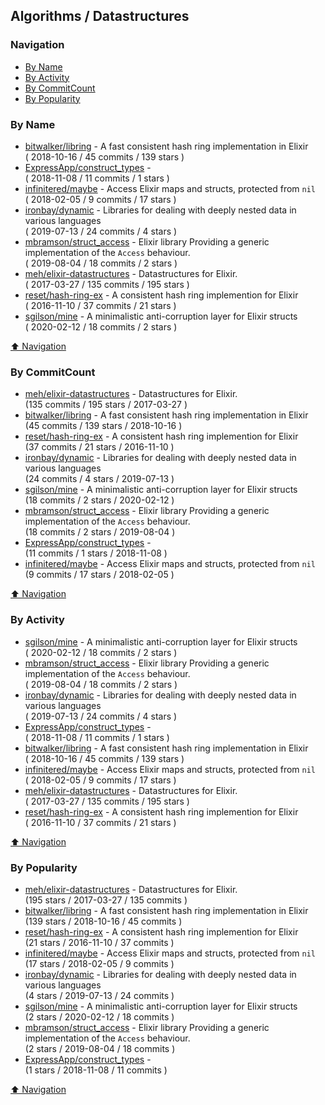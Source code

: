 ## Algorithms / Datastructures

### Navigation

- [By Name](#by-name)
- [By Activity](#by-activity)
- [By CommitCount](#by-commitcount)
- [By Popularity](#by-popularity)

### By Name
<!-- PROJECTS_LIST -->
- [bitwalker/libring](https://github.com/bitwalker/libring) - A fast consistent hash ring implementation in Elixir <br/> ( 2018-10-16 / 45 commits / 139 stars )
- [ExpressApp/construct_types](https://github.com/ExpressApp/construct_types) -  <br/> ( 2018-11-08 / 11 commits / 1 stars )
- [infinitered/maybe](https://github.com/infinitered/maybe) - Access Elixir maps and structs, protected from `nil` <br/> ( 2018-02-05 / 9 commits / 17 stars )
- [ironbay/dynamic](https://github.com/ironbay/dynamic) - Libraries for dealing with deeply nested data in various languages <br/> ( 2019-07-13 / 24 commits / 4 stars )
- [mbramson/struct_access](https://github.com/mbramson/struct_access) - Elixir library Providing a generic implementation of the `Access` behaviour. <br/> ( 2019-08-04 / 18 commits / 2 stars )
- [meh/elixir-datastructures](https://github.com/meh/elixir-datastructures) - Datastructures for Elixir. <br/> ( 2017-03-27 / 135 commits / 195 stars )
- [reset/hash-ring-ex](https://github.com/reset/hash-ring-ex) - A consistent hash ring implemention for Elixir <br/> ( 2016-11-10 / 37 commits / 21 stars )
- [sgilson/mine](https://github.com/sgilson/mine) - A minimalistic anti-corruption layer for Elixir structs <br/> ( 2020-02-12 / 18 commits / 2 stars )
<!-- /PROJECTS_LIST -->

[⬆ Navigation](#navigation)

### By CommitCount
<!-- COMMITCOUNT_LIST -->
- [meh/elixir-datastructures](https://github.com/meh/elixir-datastructures) - Datastructures for Elixir. <br/> (135 commits / 195 stars / 2017-03-27 )
- [bitwalker/libring](https://github.com/bitwalker/libring) - A fast consistent hash ring implementation in Elixir <br/> (45 commits / 139 stars / 2018-10-16 )
- [reset/hash-ring-ex](https://github.com/reset/hash-ring-ex) - A consistent hash ring implemention for Elixir <br/> (37 commits / 21 stars / 2016-11-10 )
- [ironbay/dynamic](https://github.com/ironbay/dynamic) - Libraries for dealing with deeply nested data in various languages <br/> (24 commits / 4 stars / 2019-07-13 )
- [sgilson/mine](https://github.com/sgilson/mine) - A minimalistic anti-corruption layer for Elixir structs <br/> (18 commits / 2 stars / 2020-02-12 )
- [mbramson/struct_access](https://github.com/mbramson/struct_access) - Elixir library Providing a generic implementation of the `Access` behaviour. <br/> (18 commits / 2 stars / 2019-08-04 )
- [ExpressApp/construct_types](https://github.com/ExpressApp/construct_types) -  <br/> (11 commits / 1 stars / 2018-11-08 )
- [infinitered/maybe](https://github.com/infinitered/maybe) - Access Elixir maps and structs, protected from `nil` <br/> (9 commits / 17 stars / 2018-02-05 )
<!-- /COMMITCOUNT_LIST -->
[⬆ Navigation](#navigation)

### By Activity
<!-- ACTIVITY_LIST -->
- [sgilson/mine](https://github.com/sgilson/mine) - A minimalistic anti-corruption layer for Elixir structs <br/> ( 2020-02-12 / 18 commits / 2 stars )
- [mbramson/struct_access](https://github.com/mbramson/struct_access) - Elixir library Providing a generic implementation of the `Access` behaviour. <br/> ( 2019-08-04 / 18 commits / 2 stars )
- [ironbay/dynamic](https://github.com/ironbay/dynamic) - Libraries for dealing with deeply nested data in various languages <br/> ( 2019-07-13 / 24 commits / 4 stars )
- [ExpressApp/construct_types](https://github.com/ExpressApp/construct_types) -  <br/> ( 2018-11-08 / 11 commits / 1 stars )
- [bitwalker/libring](https://github.com/bitwalker/libring) - A fast consistent hash ring implementation in Elixir <br/> ( 2018-10-16 / 45 commits / 139 stars )
- [infinitered/maybe](https://github.com/infinitered/maybe) - Access Elixir maps and structs, protected from `nil` <br/> ( 2018-02-05 / 9 commits / 17 stars )
- [meh/elixir-datastructures](https://github.com/meh/elixir-datastructures) - Datastructures for Elixir. <br/> ( 2017-03-27 / 135 commits / 195 stars )
- [reset/hash-ring-ex](https://github.com/reset/hash-ring-ex) - A consistent hash ring implemention for Elixir <br/> ( 2016-11-10 / 37 commits / 21 stars )
<!-- /ACTIVITY_LIST -->

[⬆ Navigation](#navigation)

### By Popularity
<!-- POPULARITY_LIST -->
- [meh/elixir-datastructures](https://github.com/meh/elixir-datastructures) - Datastructures for Elixir. <br/> (195 stars / 2017-03-27 / 135 commits )
- [bitwalker/libring](https://github.com/bitwalker/libring) - A fast consistent hash ring implementation in Elixir <br/> (139 stars / 2018-10-16 / 45 commits )
- [reset/hash-ring-ex](https://github.com/reset/hash-ring-ex) - A consistent hash ring implemention for Elixir <br/> (21 stars / 2016-11-10 / 37 commits )
- [infinitered/maybe](https://github.com/infinitered/maybe) - Access Elixir maps and structs, protected from `nil` <br/> (17 stars / 2018-02-05 / 9 commits )
- [ironbay/dynamic](https://github.com/ironbay/dynamic) - Libraries for dealing with deeply nested data in various languages <br/> (4 stars / 2019-07-13 / 24 commits )
- [sgilson/mine](https://github.com/sgilson/mine) - A minimalistic anti-corruption layer for Elixir structs <br/> (2 stars / 2020-02-12 / 18 commits )
- [mbramson/struct_access](https://github.com/mbramson/struct_access) - Elixir library Providing a generic implementation of the `Access` behaviour. <br/> (2 stars / 2019-08-04 / 18 commits )
- [ExpressApp/construct_types](https://github.com/ExpressApp/construct_types) -  <br/> (1 stars / 2018-11-08 / 11 commits )
<!-- /POPULARITY_LIST -->

[⬆ Navigation](#navigation)

